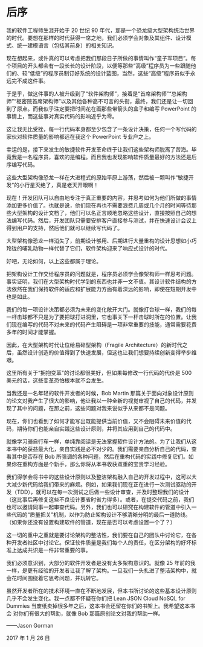 # 后序

我的软件工程师生涯开始于 20 世纪 90 年代，那是一个恐龙级大型架构统治世界的时代。要想在那样的时代获得一席之地，我们必须学会对象及其组件、设计模式、统一建模语言（包括其前身）的相关知识。

现在想起来，或许真的可以考虑把我们那段日子所做的事情叫作“童子军项目”。每个项目的开头都会有一段长长的设计阶段，以便等那些“高级”程序员为一些跟随他们的、较“低级”的程序员制订好系统的设计蓝图，当然，这些“高级”程序员似乎永远完不成这件事。

于是乎，做这件事的人被升级到了“软件架构师”，接着是“首席架构师”“总架构师”“枢密院首席架构师”以及其他各种高不可言的头衔，最终，我们还是让一切回到了原点。而我似乎注定要把时间花在画那些带箭头的盒子和编写 PowerPoint 的事情上，而这些事对真实代码的影响近乎为零。

这让我无比受挫，每一行代码本身都至少包含了一条设计决策，任何一个写代码的家伙对软件质量的影响都远在我这个 PowerPoint 专业户之上。

幸运的是，接下来发生的敏捷软件开发革命终于让我们这些架构师脱离了苦海。毕竟我是一名程序员，喜欢的是编程。而且我也发现影响软件质量最好的方法还是后序编写代码。

这些大型架构像恐龙一样在大进程式的原始平原上游荡，然后被一颗叫作“敏捷开发”的小行星灭绝了，真是老天开眼啊！

现在！开发团队可以自由地专注于真正重要的内容，并思考如何为他们所做的事情添加更多价值了。也就是说，他们现在再也不需要浪费几周或几个月的时间等待那些大型架构的设计文档了，他们可以名正言顺地忽略这些设计，直接按照自己的想法编写代码。然后，开发团队只需要安排客户直接参与测试，并在快速设计会议上得到用户的支持，然后他们就可以继续写代码了。

大型架构像恐龙一样消失了，前期设计够用、后期进行大量重构的设计思想如小巧玲珑的哺乳动物一样代替了它们，软件架构迎来了响应式设计的时代。

好吧，无论如何，以上这些都属于理论。

把架构设计工作交给程序员的问题就是，程序员必须学会像架构师一样思考问题。事实证明，我们在大型架构时代学到的东西也并非一文不值。其设计软件结构的方法依然在我们保持软件的适应和扩展能力方面有着深远的影响，即使在短期开发中也是如此。

我们的每一项设计决策都必须为未来的变化敞开大门。就像打台球一样，我们的每一杆击球都不只是为了要把球打进洞里，它也事关下一杆击球时所在的位置。让我们现在编写的代码不对未来的代码产生阻碍是一项非常重要的技能，通常需要花费多年的时间才能掌握。

因此，在大型架构时代让位给易碎型架构（Fragile Architecture）的新时代之后，虽然设计创造的价值得到了快速发展，但这也让我们想要持续创新变得举步维艰。

这里所有关于“拥抱变革"的讨论都很美好，但如果每修改一行代码的代价是 500 美元的话，这些变革恐怕根本就不会发生。

当我还是一名年轻的软件开发者的时候，Bob Martin 那篇关于面向对象设计原则的论文对我产生了很大的影响，他让我以一种全新的视觉审视了自己的代码，并发现了其中的问题，在那之前，这些问题对我来说似乎从来都不是问题。

现在，你们也看到了如何才能写出既能提供当前价值，又不会阻碍未来价值的代码，期待你们也能亲自实践这些设计原则，并将其应用到自己的代码中。

就像学习骑自行车一样，单纯靠阅读是无法掌握软件设计方法的。为了让我们从这本书中的获益最大化，亲自实践是必不对少的。我们需要亲自分析自己的代码，查看其中是否存在 Bob 所强调的各种问题，然后在重构代码的实践中修复它们。如果你在重构方面是个新手，那么你将从本书收获双重的宝贵学习经验。

我们得学会将书中的这些设计原则以及整洁架构融入自己的开发过程中，这可以大大减少新代码给我们带来的麻烦。例如，如果我们现在正在进行一次测试驱动的开发（TDD），就可以在每一次测试之后做一些设计审查，并及时整理我们的设计（这比事后再修复这些不良设计要省时省力得多）。或者，在提交代码之前，我们也可以邀请同事一起审查代码。另外，我们也可以研究在构建软件的管道中引入一些代码的“质量把关”机制，以作为防止架构设计不够清晰分明的最后一道防线。（如果你还没有设置构建软件的管道，现在是否可以考虑设置一个了？）

这一切的重中之重就是要讨论架构的整洁性，我们要在自己的团队中讨论它，在各种开发者社区中讨论它。保证软件质量是我们每个人的责任，在区分架构的好坏标准上达成共识是一件非常重要的事。

我们必须意识到，大部分的软件开发者是没有太多架构意识的。就像 25 年前的我一样，是更有经验的开发者让我了解了架构。一旦我们一头扎进了整洁架构中，就会花时间围绕着它思考问题，并玩转它。

虽然开发者所在的技术环境一直在不断地发展，但本书所讨论的这些基本设计原则几乎不会发生变化。我一点都不怀疑在你们把 Lean JSON Cloud NoSQL for Dummies 当废纸卖掉很多年之后，这本书会还留在你们的书架上。我希望这本书会 对你们有很大的帮助，就像 Bob 那篇原创论文对我的帮助一样。

——Jason Gorman

2017 年 1 月 26 日
